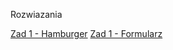 Rozwiazania

[Zad 1 - Hamburger](https://dkwasniewski9.github.io/ITNAF_HTML_CSS/zad1)
[Zad 1 - Formularz](https://dkwasniewski9.github.io/ITNAF_HTML_CSS/zad2)